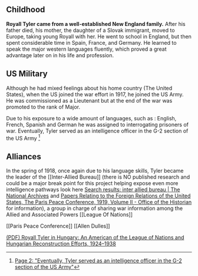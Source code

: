 ## Childhood
**Royall Tyler came from a well-established New England family.** After his father died, his mother, the daughter of a Slovak immigrant, moved to Europe, taking young Royall with her. He went to school in England, but then spent considerable time in Spain, France, and Germany. He learned to speak the major western languages fluently, which proved a great advantage later on in his life and profession. 

## US Military
Although he had mixed feelings about his home country (The United States), when the US joined the war effort in 1917, he joined the US Army. He was commissioned as a Lieutenant but at the end of the war was promoted to the rank of Major.

Due to his exposure to a wide amount of languages, such as : English, French, Spanish and German he was assigned to interrogating prisoners of war. Eventually, Tyler served as an intelligence officer in the G-2 section of the US Army [^1] 
 
## Alliances
In the spring of 1918, once again due to his language skills, Tyler became the leader of the [[Inter-Allied Bureau]] (there is NO published research and could be a major break point for this project helping expose even more intelligence pathways look here [Search results: inter allied bureau | The National Archives](https://discovery.nationalarchives.gov.uk/results/r?_q=inter+allied+bureau) and [Papers Relating to the Foreign Relations of the United States, The Paris Peace Conference, 1919, Volume II - Office of the Historian](https://history.state.gov/historicaldocuments/frus1919Parisv02/d660) for information), a group in charge of sharing war information among the Allied and Associated Powers
[[League Of Nations]] 


[[Paris Peace Conference]]
[[Allen Dulles]]


[(PDF) Royall Tyler in Hungary: An American of the League of Nations and Hungarian Reconstruction Efforts, 1924–1938](https://www.researchgate.net/publication/353862843_Royall_Tyler_in_Hungary_An_American_of_the_League_of_Nations_and_Hungarian_Reconstruction_Efforts_1924-1938)


[^1]: [Page 2: "Eventually, Tyler served as an intelligence officer in the G-2 section of the US Army"](https://www.researchgate.net/publication/353862843_Royall_Tyler_in_Hungary_An_American_of_the_League_of_Nations_and_Hungarian_Reconstruction_Efforts_1924-1938)

